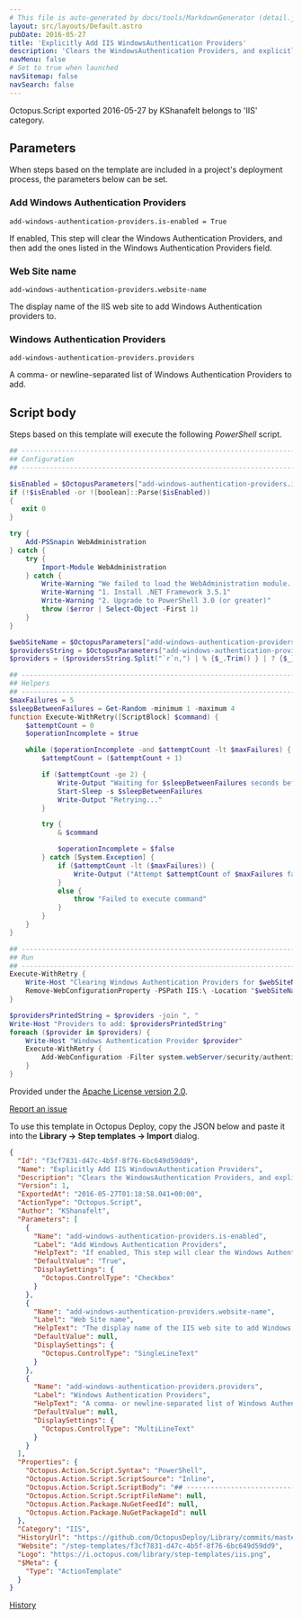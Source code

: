 ```yaml
---
# This file is auto-generated by docs/tools/MarkdownGenerator (detail.js)
layout: src/layouts/Default.astro
pubDate: 2016-05-27
title: 'Explicitly Add IIS WindowsAuthentication Providers'
description: 'Clears the WindowsAuthentication Providers, and explicitly adds the ones provided.'
navMenu: false
# Set to true when launched
navSitemap: false
navSearch: false
---
```


Octopus.Script exported 2016-05-27 by KShanafelt belongs to 'IIS' category.

## Parameters

When steps based on the template are included in a project's deployment process, the parameters below can be set.


<div class="param">

### Add Windows Authentication Providers

`add-windows-authentication-providers.is-enabled = True`

If enabled, This step will clear the Windows Authentication Providers, and then add the ones listed in the
    Windows Authentication Providers
field.

</div>
        
<div class="param">

### Web Site name

`add-windows-authentication-providers.website-name`

The display name of the IIS web site to add Windows Authentication providers to.

</div>
        
<div class="param">

### Windows Authentication Providers

`add-windows-authentication-providers.providers`

A comma- or newline-separated list of Windows Authentication Providers to add.

</div>
        

## Script body

Steps based on this template will execute the following *PowerShell* script.

```powershell
## --------------------------------------------------------------------------------------
## Configuration
## --------------------------------------------------------------------------------------

$isEnabled = $OctopusParameters["add-windows-authentication-providers.is-enabled"]
if (!$isEnabled -or ![boolean]::Parse($isEnabled))
{
   exit 0
}

try {
    Add-PSSnapin WebAdministration
} catch {
    try {
        Import-Module WebAdministration
    } catch {
		Write-Warning "We failed to load the WebAdministration module. This usually resolved by doing one of the following:"
		Write-Warning "1. Install .NET Framework 3.5.1"
		Write-Warning "2. Upgrade to PowerShell 3.0 (or greater)"
        throw ($error | Select-Object -First 1)
    }
}

$webSiteName = $OctopusParameters["add-windows-authentication-providers.website-name"]
$providersString = $OctopusParameters["add-windows-authentication-providers.providers"]
$providers = ($providersString.Split("`r`n,") | % {$_.Trim() } | ? {$_})

## --------------------------------------------------------------------------------------
## Helpers
## --------------------------------------------------------------------------------------
$maxFailures = 5
$sleepBetweenFailures = Get-Random -minimum 1 -maximum 4
function Execute-WithRetry([ScriptBlock] $command) {
    $attemptCount = 0
    $operationIncomplete = $true

    while ($operationIncomplete -and $attemptCount -lt $maxFailures) {
        $attemptCount = ($attemptCount + 1)

        if ($attemptCount -ge 2) {
            Write-Output "Waiting for $sleepBetweenFailures seconds before retrying..."
            Start-Sleep -s $sleepBetweenFailures
            Write-Output "Retrying..."
        }

        try {
            & $command

            $operationIncomplete = $false
        } catch [System.Exception] {
            if ($attemptCount -lt ($maxFailures)) {
                Write-Output ("Attempt $attemptCount of $maxFailures failed: " + $_.Exception.Message)
            }
            else {
                throw "Failed to execute command"
            }
        }
    }
}

## --------------------------------------------------------------------------------------
## Run
## --------------------------------------------------------------------------------------
Execute-WithRetry { 
    Write-Host "Clearing Windows Authentication Providers for $webSiteName"
    Remove-WebConfigurationProperty -PSPath IIS:\ -Location "$webSiteName" -filter system.webServer/security/authentication/windowsAuthentication/providers -name "."
}

$providersPrintedString = $providers -join ", "
Write-Host "Providers to add: $providersPrintedString"
foreach ($provider in $providers) {
    Write-Host "Windows Authentication Provider $provider"
    Execute-WithRetry { 
        Add-WebConfiguration -Filter system.webServer/security/authentication/windowsAuthentication/providers -PSPath IIS:\ -Location "$webSiteName" -Value "$provider"
    }
}
```

Provided under the [Apache License version 2.0](https://github.com/OctopusDeploy/Library/blob/master/LICENSE.txt).

[Report an issue](https://github.com/OctopusDeploy/Library/issues/new?assignees=&labels=&projects=&template=bug-report.yml&title=Issue%20with%20Explicitly%20Add%20IIS%20WindowsAuthentication%20Providers&step-template=Explicitly%20Add%20IIS%20WindowsAuthentication%20Providers)

<div class="get-json">

To use this template in Octopus Deploy, copy the JSON below and paste it into the **Library → Step templates → Import** dialog.

```json
{
  "Id": "f3cf7831-d47c-4b5f-8f76-6bc649d59dd9",
  "Name": "Explicitly Add IIS WindowsAuthentication Providers",
  "Description": "Clears the WindowsAuthentication Providers, and explicitly adds the ones provided.",
  "Version": 1,
  "ExportedAt": "2016-05-27T01:18:58.041+00:00",
  "ActionType": "Octopus.Script",
  "Author": "KShanafelt",
  "Parameters": [
    {
      "Name": "add-windows-authentication-providers.is-enabled",
      "Label": "Add Windows Authentication Providers",
      "HelpText": "If enabled, This step will clear the Windows Authentication Providers, and then add the ones listed in the\n    Windows Authentication Providers\nfield.",
      "DefaultValue": "True",
      "DisplaySettings": {
        "Octopus.ControlType": "Checkbox"
      }
    },
    {
      "Name": "add-windows-authentication-providers.website-name",
      "Label": "Web Site name",
      "HelpText": "The display name of the IIS web site to add Windows Authentication providers to.",
      "DefaultValue": null,
      "DisplaySettings": {
        "Octopus.ControlType": "SingleLineText"
      }
    },
    {
      "Name": "add-windows-authentication-providers.providers",
      "Label": "Windows Authentication Providers",
      "HelpText": "A comma- or newline-separated list of Windows Authentication Providers to add.",
      "DefaultValue": null,
      "DisplaySettings": {
        "Octopus.ControlType": "MultiLineText"
      }
    }
  ],
  "Properties": {
    "Octopus.Action.Script.Syntax": "PowerShell",
    "Octopus.Action.Script.ScriptSource": "Inline",
    "Octopus.Action.Script.ScriptBody": "## --------------------------------------------------------------------------------------\n## Configuration\n## --------------------------------------------------------------------------------------\n\n$isEnabled = $OctopusParameters[\"add-windows-authentication-providers.is-enabled\"]\nif (!$isEnabled -or ![boolean]::Parse($isEnabled))\n{\n   exit 0\n}\n\ntry {\n    Add-PSSnapin WebAdministration\n} catch {\n    try {\n        Import-Module WebAdministration\n    } catch {\n\t\tWrite-Warning \"We failed to load the WebAdministration module. This usually resolved by doing one of the following:\"\n\t\tWrite-Warning \"1. Install .NET Framework 3.5.1\"\n\t\tWrite-Warning \"2. Upgrade to PowerShell 3.0 (or greater)\"\n        throw ($error | Select-Object -First 1)\n    }\n}\n\n$webSiteName = $OctopusParameters[\"add-windows-authentication-providers.website-name\"]\n$providersString = $OctopusParameters[\"add-windows-authentication-providers.providers\"]\n$providers = ($providersString.Split(\"`r`n,\") | % {$_.Trim() } | ? {$_})\n\n## --------------------------------------------------------------------------------------\n## Helpers\n## --------------------------------------------------------------------------------------\n$maxFailures = 5\n$sleepBetweenFailures = Get-Random -minimum 1 -maximum 4\nfunction Execute-WithRetry([ScriptBlock] $command) {\n    $attemptCount = 0\n    $operationIncomplete = $true\n\n    while ($operationIncomplete -and $attemptCount -lt $maxFailures) {\n        $attemptCount = ($attemptCount + 1)\n\n        if ($attemptCount -ge 2) {\n            Write-Output \"Waiting for $sleepBetweenFailures seconds before retrying...\"\n            Start-Sleep -s $sleepBetweenFailures\n            Write-Output \"Retrying...\"\n        }\n\n        try {\n            & $command\n\n            $operationIncomplete = $false\n        } catch [System.Exception] {\n            if ($attemptCount -lt ($maxFailures)) {\n                Write-Output (\"Attempt $attemptCount of $maxFailures failed: \" + $_.Exception.Message)\n            }\n            else {\n                throw \"Failed to execute command\"\n            }\n        }\n    }\n}\n\n## --------------------------------------------------------------------------------------\n## Run\n## --------------------------------------------------------------------------------------\nExecute-WithRetry { \n    Write-Host \"Clearing Windows Authentication Providers for $webSiteName\"\n    Remove-WebConfigurationProperty -PSPath IIS:\\ -Location \"$webSiteName\" -filter system.webServer/security/authentication/windowsAuthentication/providers -name \".\"\n}\n\n$providersPrintedString = $providers -join \", \"\nWrite-Host \"Providers to add: $providersPrintedString\"\nforeach ($provider in $providers) {\n    Write-Host \"Windows Authentication Provider $provider\"\n    Execute-WithRetry { \n        Add-WebConfiguration -Filter system.webServer/security/authentication/windowsAuthentication/providers -PSPath IIS:\\ -Location \"$webSiteName\" -Value \"$provider\"\n    }\n}",
    "Octopus.Action.Script.ScriptFileName": null,
    "Octopus.Action.Package.NuGetFeedId": null,
    "Octopus.Action.Package.NuGetPackageId": null
  },
  "Category": "IIS",
  "HistoryUrl": "https://github.com/OctopusDeploy/Library/commits/master/step-templates//opt/buildagent/work/75443764cd38076d/step-templates/iis-website-add-windows-auth-providers.json",
  "Website": "/step-templates/f3cf7831-d47c-4b5f-8f76-6bc649d59dd9",
  "Logo": "https://i.octopus.com/library/step-templates/iis.png",
  "$Meta": {
    "Type": "ActionTemplate"
  }
}
```

[History](https://github.com/OctopusDeploy/Library/commits/master/step-templates/https://github.com/OctopusDeploy/Library/commits/master/step-templates//opt/buildagent/work/75443764cd38076d/step-templates/iis-website-add-windows-auth-providers.json)

</div>
